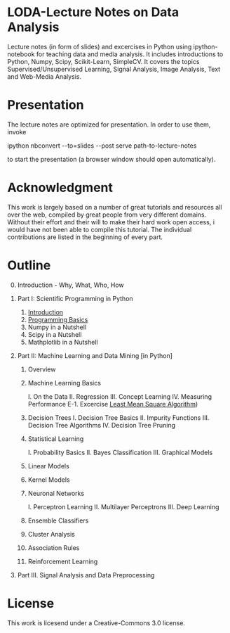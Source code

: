 LODA-Lecture Notes on Data Analysis
===================================

Lecture notes (in form of slides) and excercises in Python using ipython-notebook for teaching data and media analysis.
It includes introductions to Python, Numpy, Scipy, Scikit-Learn, SimpleCV.
It covers the topics Supervised/Unsupervised Learning, Signal Analysis, Image Analysis, Text and Web-Media Analysis. 

Presentation
============
The lecture notes are optimized for presentation. In order to use them, invoke

  ipython nbconvert --to=slides --post serve path-to-lecture-notes

to start the presentation (a browser window should open automatically).

Acknowledgment
==============

This work is largely based on a number of great tutorials and resources all over the web, compiled by great people from very different domains. Without their effort and their will to make their hard work open access, i would have not been able to compile this tutorial. The individual contributions are listed in the beginning of every part.  


Outline
=======

0. Introduction - Why, What, Who, How
1. Part I: Scientific Programming in Python

   1. [Introduction](http://nbviewer.ipython.org/urls/raw.github.com/mgrani/LODA-lecture-notes-on-data-analysis/master/1.SP-in-Python/SPiP-1-Introduction.ipynb)
   2. [Programming Basics](http://nbviewer.ipython.org/urls/raw.github.com/mgrani/LODA-lecture-notes-on-data-analysis/master/1.SP-in-Python/SPiP-2-Python-Programing-Basics.ipynb)
   3. Numpy in a Nutshell
   4. Scipy in a Nutshell
   5. Mathplotlib in a Nutshell
2. Part II: Machine Learning and Data Mining \[in Python\]
   1. Overview
   2. Machine Learning Basics

      I.   On the Data
      II.  Regression
      III. Concept Learning
      IV.  Measuring Performance
      E-1. Excercise [Least Mean Square Algorithm](http://nbviewer.ipython.org/urls/raw.github.com/mgrani/LODA-lecture-notes-on-data-analysis/master/2.ML-and-DM/2.ML-and-DM-Example-LMS.ipynb))

   3. Decision Trees
      I.   Decision Tree Basics
      II.  Impurity Functions
      III. Decision Tree Algorithms
      IV.  Decision Tree Pruning

   4. Statistical Learning

      I.   Probability Basics
      II.  Bayes Classification
      III. Graphical Models

   5. Linear Models
   6. Kernel Models
   7. Neuronal Networks

      I.   Perceptron Learning
      II.  Multilayer Perceptrons
      III. Deep Learning

   8. Ensemble Classifiers
   9. Cluster Analysis
   10. Association Rules
   11. Reinforcement Learning
3. Part III. Signal Analysis and Data Preprocessing 
    

License
=======

This work is licesend under a Creative-Commons 3.0 license. 

